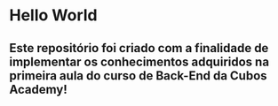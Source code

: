# Hello World
## Este repositório foi criado com a finalidade de implementar os conhecimentos adquiridos na primeira aula do curso de Back-End da Cubos Academy!